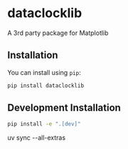 # dataclocklib

A 3rd party package for Matplotlib

## Installation

You can install using `pip`:

```bash
pip install dataclocklib
```

## Development Installation

```bash
pip install -e ".[dev]"
```

uv sync --all-extras